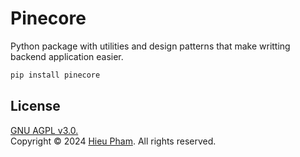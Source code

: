 # Pinecore
Python package with utilities and design patterns that make writting backend application easier.
```bash
pip install pinecore
```
## License
[GNU AGPL v3.0.](LICENSE)<br>
Copyright &copy; 2024 [Hieu Pham](https://github.com/hieupth). All rights reserved.